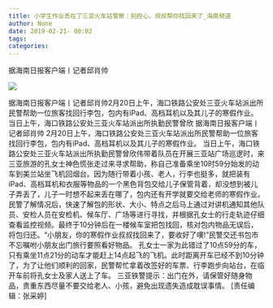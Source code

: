 ```yaml
---
title: 小学生作业丢在了三亚火车站警察：别担心，叔叔帮你找回来了_海南频道
author: None
date: 2019-02-21- 08:02
tags: 
categories: 
---
```

据海南日报客户端丨记者邱肖帅
<!-- more -->
                
<img align="center" border="0" src="http://p2.ifengimg.com/a/2016/0810/204c433878d5cf9size1_w16_h16.png" />
                
            
据海南日报客户端丨记者邱肖帅2月20日上午，海口铁路公安处三亚火车站派出所民警帮助一位旅客找回行李包，包内有iPad、高档耳机以及其儿子的寒假作业。当日上午，海口铁路公安处三亚火车站派出所执勤民警曾欣
据海南日报客户端丨记者邱肖帅
2月20日上午，海口铁路公安处三亚火车站派出所民警帮助一位旅客找回行李包，包内有iPad、高档耳机以及其儿子的寒假作业。
当日上午，海口铁路公安处三亚火车站派出所执勤民警曾欣伟带着队员在开展三亚站广场巡逻时，来三亚旅游的孔女士神色慌张走过来寻求帮助，称自己准备乘坐10时59分始发的动车到美兰站坐飞机回烟台。因为随行带着小孩、老人，行李也挺多，就把装有iPad、高档耳机和衣服等物品的一个黑色背包交给儿子保管背着，却没想到被儿子弄丢了，儿子一时想不起来丢在哪了，包内还有开学就要交给老师的寒假作业。
民警了解情况后，快速了解包的形状、大小、特点之后马上通过对讲机通知其他队员、安检人员在安检机、候车厅、广场等进行寻找，并根据孔女士的行走轨迹仔细查看监控视频。最终于10分钟后在一楼候车室把包找回，核对包内物品无误后，将包归还。“小朋友，你的寒假作业叔叔找回来了，要收好了噢!”民警交还书包市不忘嘱咐小朋友出门旅行要照看好物品。
孔女士一家为此错过了10点59分的车，只有乘坐11点21分的动车才能赶上14点起飞的飞机。此时距离开车已经不到10分钟了，为了让他们顺利的回家，民警帮忙拿着改签好的车票、行李跑步向站台，在临开车前将孔女士及家人送上了车。
三亚铁警提示：出门在外，请保管好随身物品，贵重东西尽量不要交给老人、小孩，避免出现遗失造成耽误事情。
[责任编辑：张采婷]
            
